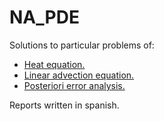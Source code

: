# NA_PDE

Solutions to particular problems of:
- [Heat equation.](heateq/)
- [Linear advection equation.](adveq/)
- [Posteriori error analysis.](post/)

Reports written in spanish.
